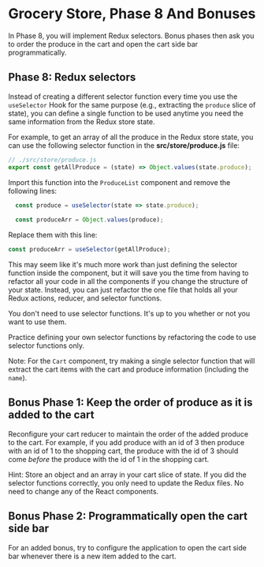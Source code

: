 # Grocery Store, Phase 8 And Bonuses

In Phase 8, you will implement Redux selectors. Bonus phases then ask you to
order the produce in the cart and open the cart side bar programmatically.

## Phase 8: Redux selectors

Instead of creating a different selector function every time you use the
`useSelector` Hook for the same purpose (e.g., extracting the `produce` slice of
state), you can define a single function to be used anytime you need the same
information from the Redux store state.

For example, to get an array of all the produce in the Redux store state, you
can use the following selector function in the __src/store/produce.js__ file:

```js
// ./src/store/produce.js
export const getAllProduce = (state) => Object.values(state.produce);
```

Import this function into the `ProduceList` component and remove the
following lines:

```js
  const produce = useSelector(state => state.produce);
  
  const produceArr = Object.values(produce);
```

Replace them with this line:

```js
const produceArr = useSelector(getAllProduce);
```

This may seem like it's much more work than just defining the selector function
inside the component, but it will save you the time from having to refactor
all your code in all the components if you change the structure of your state.
Instead, you can just refactor the one file that holds all your Redux actions,
reducer, and selector functions.

You don't need to use selector functions. It's up to you whether or not you want
to use them.

Practice defining your own selector functions by refactoring the code to use
selector functions only.

Note: For the `Cart` component, try making a single selector function that will
extract the cart items with the cart and produce information (including the
`name`).

## Bonus Phase 1: Keep the order of produce as it is added to the cart

Reconfigure your cart reducer to maintain the order of the added produce to the
cart. For example, if you add produce with an id of 3 then produce with an id of
1 to the shopping cart, the produce with the id of 3 should come _before_ the
produce with the id of 1 in the shopping cart.

Hint: Store an object and an array in your cart slice of state. If you did the
selector functions correctly, you only need to update the Redux files. No need
to change any of the React components.

## Bonus Phase 2: Programmatically open the cart side bar

For an added bonus, try to configure the application to open the cart side bar
whenever there is a new item added to the cart.

[http://localhost:3000]: http://localhost:3000